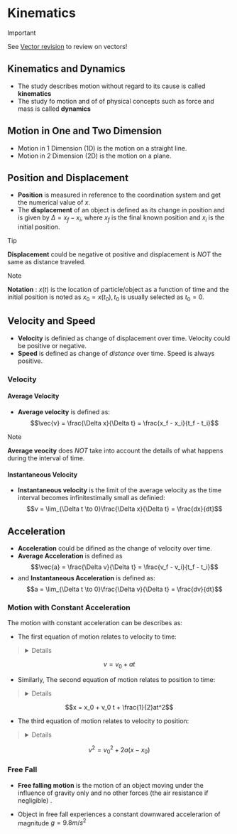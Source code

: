 # Kinematics

> [!IMPORTANT]
> See [Vector revision](vectors.md) to review on vectors!

## Kinematics and Dynamics

* The study describes motion without regard to its cause is called **kinematics**
* The study fo motion and of of physical concepts such as force and mass is called **dynamics**

## Motion in One and Two Dimension

* Motion in 1 Dimension (1D) is the motion on a straight line.
* Motion in 2 Dimension (2D) is the motion on a plane.

## Position and Displacement

* **Position** is measured in reference to the coordination system and get the numerical value of $x$.
* The **displacement** of an object is defined as its change in position and is given by $\Delta = x_f - x_i$, where $x_f$ is the final known position and $x_i$ is the initial position.

> [!TIP]
> **Displacement** could be negative ot positive and displacement is *NOT* the same as distance traveled.

> [!NOTE]
> **Notation** : $x(t)$ is the location of particle/object as a function of time and the initial position is noted as $x_0 = x(t_0), t_0$ is usually selected as $t_0 = 0$.

## Velocity and Speed

* **Velocity** is definied as change of displacement over time. Velocity could be positive or negative.
* **Speed** is defined as change of *distance* over time. Speed is always positive.

### Velocity

#### Average Velocity

* **Average velocity** is defined as: 
$$\vec{v} = \frac{\Delta x}{\Delta t} = \frac{x_f - x_i}{t_f - t_i}$$

> [!NOTE]
> **Average veocity** does *NOT* take into account the details of what happens during the interval of time.

#### Instantaneous Velocity

* **Instantaneous velocity** is the limit of the average velocity as the time interval becomes infinitestimally small as definied: 
$$v = \lim_{\Delta t \to 0}\frac{\Delta x}{\Delta t} = \frac{dx}{dt}$$

## Acceleration

* **Acceleration** could be difined as the change of velocity over time.
* **Average Acceleration** is defined as
$$\vec{a} = \frac{\Delta v}{\Delta t} = \frac{v_f - v_i}{t_f - t_i}$$
* and **Instantaneous Acceleration** is defined as:
$$a = \lim_{\Delta t \to 0}\frac{\Delta v}{\Delta t} = \frac{dv}{dt}$$

### Motion with Constant Acceleration

The motion with constant acceleration can be describes as:

* The first equation of motion relates to velocity to time:

> <details>    
>   $$a = \frac{dv}{dt} \Rightarrow dv = adt$$
> 
>   $$\int_{v_0}^{v_t}dv = \int_{t_0}^{t}adt = a \int_{t_0}^{t}dt = a(t - t_0)$$
> 
>   $$v - v_0 = a(t - t_0) = at \text{ as } (t_0 = 0)$$
> </details>

$$v = v_0 + at$$ 

* Similarly, The second equation of motion relates to position to time:

> <details>
>   $$v = \frac{dx}{dt} \Rightarrow dx = (v)dt = (v_0 + at)dt$$
> 
>   $$\int_{x_0}^{x}dx = \int_{t_0}^{t}v_0 + a \int_{t_0}^{t}t = v_0(t - t_0) + \frac{1}{2}a(t^2 - t^2_0)$$
>
>   $$x - x_0 = v_0(t - t_0) + \frac{1}{2}a(t^2 - t^2_0) = v_0 t + \frac{1}{2}a t^2 \text{ as } (t_0 = 0)$$
> </details>
$$x = x_0 + v_0 t + \frac{1}{2}at^2$$

* The third equation of motion relates to velocity to position: 

> <details>
> $$\frac{dv}{ds} = \frac{dv}{ds} \frac{dt}{dt} = \frac{dv}{dt} \frac{dt}{ds} = a \frac{1}{v}$$
> 
> $$v dv = a ds \Rightarrow \int_{v_0}^{v}v dv = \int_{x_0}^{x}a ds \Rightarrow \frac{1}{2} (v^2 - v^2_0) = a(s - s_0)$$
> </details>

$$v^2 = v^2_0 + 2a(x - x_0)$$

### Free Fall

* **Free falling motion** is the motion of an object moving under the influence of gravity only and no other forces (the air resistance if negligible) .

* Object in free fall experiences a constant downwared accelerarion of magnitude $g = 9.8 m/s^2$
